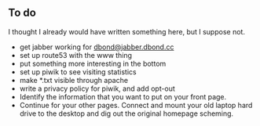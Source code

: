 ## To do

I thought I already would have written something here, but I suppose not.

* get jabber working for dbond@jabber.dbond.cc
* set up route53 with the www thing
* put something more interesting in the bottom
* set up piwik to see visiting statistics
* make \*.txt visible through apache
* write a privacy policy for piwik, and add opt-out
* Identify the information that you want to put on your front page.
* Continue for your other pages. Connect and mount your old laptop hard drive to the desktop and dig out the original homepage scheming.
